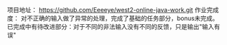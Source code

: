 项目地址：
https://github.com/Eeeeye/west2-online-java-work.git
作业完成度：
对不正确的输入做了异常的处理，完成了基础的任务部分，bonus未完成。
已完成中有待改进部分：对于不同的非法输入没有不同的反馈，只是输出"输入有误"